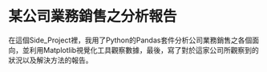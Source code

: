 # 某公司業務銷售之分析報告
在這個Side_Project裡，我用了Python的Pandas套件分析公司業務銷售之各個面向，並利用Matplotlib視覺化工具觀察數據，最後，寫了對於這家公司所觀察到的狀況以及解決方法的報告。
